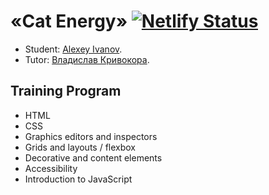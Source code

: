 # «Cat Energy» [![Netlify Status](https://api.netlify.com/api/v1/badges/414a8371-e8ce-479b-b449-0a9812e13110/deploy-status)](https://app.netlify.com/sites/cat-energy-18/deploys)

* Student: [Alexey Ivanov](https://up.htmlacademy.ru/javascript/19/user/406527).
* Tutor: [Владислав Кривокора](https://htmlacademy.ru/profile/krivokora).

## Training Program
* HTML
* CSS
* Graphics editors and inspectors
* Grids and layouts / flexbox
* Decorative and content elements
* Accessibility
* Introduction to JavaScript
